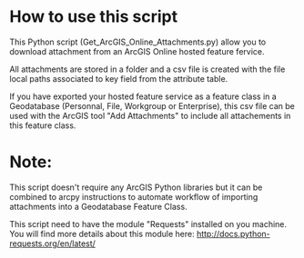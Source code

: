How to use this script
=============================

This Python script (Get_ArcGIS_Online_Attachments.py) allow you to download attachment from an ArcGIS Online hosted feature fervice. 

All attachments are stored in a folder and a csv file is created with the file local paths associated to key field 
from the attribute table. 

If you have exported your hosted feature service as a feature class in a Geodatabase (Personnal, File, Workgroup or Enterprise), this csv file can be used with the ArcGIS tool "Add Attachments" to include all attachements in this feature class.

Note:
=====

This script doesn't require any ArcGIS Python libraries but it can be combined to arcpy instructions to automate
workflow of importing attachments into a Geodatabase Feature Class.

This script need to have the module "Requests" installed on you machine.
You will find more details about this module here: http://docs.python-requests.org/en/latest/

